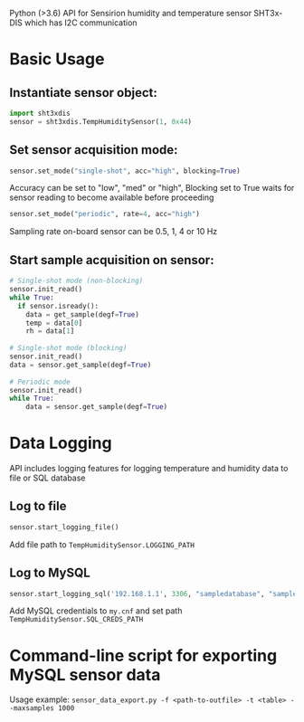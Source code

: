 Python (>3.6) API for Sensirion humidity and temperature sensor SHT3x-DIS which has I2C communication

# Basic Usage
## Instantiate sensor object:
```python
import sht3xdis
sensor = sht3xdis.TempHumiditySensor(1, 0x44)
```

## Set sensor acquisition mode:
```python
sensor.set_mode("single-shot", acc="high", blocking=True)
```
Accuracy can be set to "low", "med" or "high", Blocking set to True waits for sensor reading to become available before proceeding

```python
sensor.set_mode("periodic", rate=4, acc="high")
```
Sampling rate on-board sensor can be 0.5, 1, 4 or 10 Hz

## Start sample acquisition on sensor:
```python
# Single-shot mode (non-blocking)
sensor.init_read()
while True:
  if sensor.isready():
    data = get_sample(degf=True)
    temp = data[0]
    rh = data[1]
  
# Single-shot mode (blocking)
sensor.init_read()
data = sensor.get_sample(degf=True)
  
# Periodic mode
sensor.init_read()
while True:
    data = sensor.get_sample(degf=True)   

```

# Data Logging
API includes logging features for logging temperature and humidity data to file or SQL database

## Log to file
```python
sensor.start_logging_file()
```
Add file path to `TempHumiditySensor.LOGGING_PATH`

## Log to MySQL
```python
sensor.start_logging_sql('192.168.1.1', 3306, "sampledatabase", "sampletable", 60)
```
Add MySQL credentials to `my.cnf` and set path `TempHumiditySensor.SQL_CREDS_PATH`

# Command-line script for exporting MySQL sensor data
Usage example: `sensor_data_export.py -f <path-to-outfile> -t <table> --maxsamples 1000`

